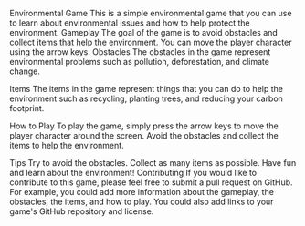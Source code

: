 Environmental Game
This is a simple environmental game that you can use to learn about environmental issues and how to help protect the environment.
Gameplay
The goal of the game is to avoid obstacles and collect items that help the environment. You can move the player character using the arrow keys.
Obstacles
The obstacles in the game represent environmental problems such as pollution, deforestation, and climate change.

Items
The items in the game represent things that you can do to help the environment such as recycling, planting trees, and reducing your carbon footprint.

How to Play
To play the game, simply press the arrow keys to move the player character around the screen. Avoid the obstacles and collect the items to help the environment.

Tips
Try to avoid the obstacles.
Collect as many items as possible.
Have fun and learn about the environment!
Contributing
If you would like to contribute to this game, please feel free to submit a pull request on GitHub.
For example, you could add more information about the gameplay, the obstacles, the items, and how to play. You could also add links to your game's GitHub repository and license.
